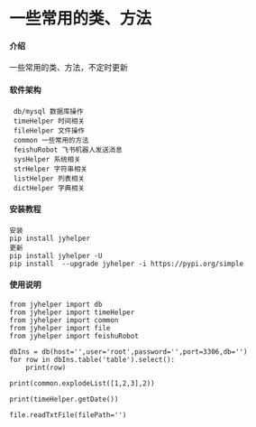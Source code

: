 # 一些常用的类、方法

#### 介绍
一些常用的类、方法，不定时更新

#### 软件架构
```commandline
 db/mysql 数据库操作
 timeHelper 时间相关
 fileHelper 文件操作
 common 一些常用的方法
 feishuRobot 飞书机器人发送消息
 sysHelper 系统相关
 strHelper 字符串相关
 listHelper 列表相关
 dictHelper 字典相关
```


#### 安装教程

```commandline
安装
pip install jyhelper
更新
pip install jyhelper -U
pip install  --upgrade jyhelper -i https://pypi.org/simple
```

#### 使用说明

```python3
from jyhelper import db
from jyhelper import timeHelper
from jyhelper import common
from jyhelper import file
from jyhelper import feishuRobot

dbIns = db(host='',user='root',password='',port=3306,db='')
for row in dbIns.table('table').select():
    print(row)

print(common.explodeList([1,2,3],2))

print(timeHelper.getDate())

file.readTxtFile(filePath='')
```